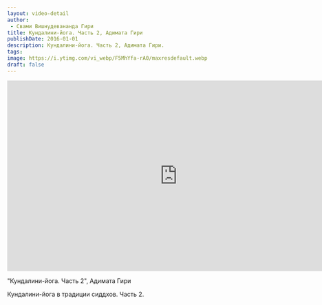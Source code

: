 ```yaml
---
layout: video-detail
author:
 - Свами Вишнудевананда Гири
title: Кундалини-йога. Часть 2, Адимата Гири
publishDate: 2016-01-01
description: Кундалини-йога. Часть 2, Адимата Гири. 
tags: 
image: https://i.ytimg.com/vi_webp/F5MhYfa-rA0/maxresdefault.webp
draft: false
---
```


<iframe width="790" height="444" src="https://www.youtube.com/embed/F5MhYfa-rA0" frameborder="0" allowfullscreen=""></iframe> 

 "Кундалини-йога. Часть 2", Адимата Гири

 Кундалини-йога в традиции сиддхов. Часть 2.

  

 